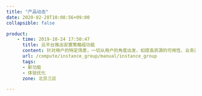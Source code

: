 ```yaml
---
title: "产品动态"
date: 2020-02-28T10:08:56+09:00
collapsible: false

product:
    - time: 2019-10-24 17:50:47
      title: 云平台推出安置策略组功能
      content: 针对用户的特定场景，一切从用户的角度出发，如提高资源的可用性、业务连续性，有效降低用户成本，基于用户感知的应用出发，开发了针对主机（instance）的安置策略组的功能。
      url: /compute/instance_group/manual/instance_group
      tags:
      - 新功能
      - 体验优化
      zone: 北京三区

---
```


<!-- 设置上述参数可生成产品动态页  -->
